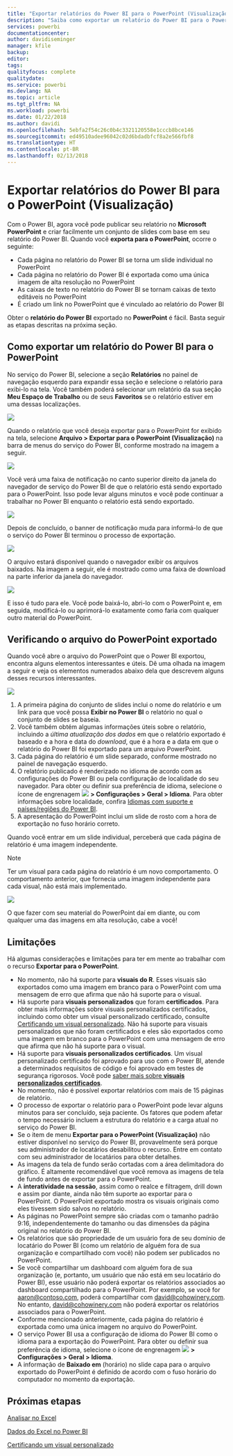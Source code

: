 ```yaml
---
title: "Exportar relatórios do Power BI para o PowerPoint (Visualização)"
description: "Saiba como exportar um relatório do Power BI para o PowerPoint."
services: powerbi
documentationcenter: 
author: davidiseminger
manager: kfile
backup: 
editor: 
tags: 
qualityfocus: complete
qualitydate: 
ms.service: powerbi
ms.devlang: NA
ms.topic: article
ms.tgt_pltfrm: NA
ms.workload: powerbi
ms.date: 01/22/2018
ms.author: davidi
ms.openlocfilehash: 5ebfa2f54c26c0b4c3321120558e1cccb8bce146
ms.sourcegitcommit: ed49510adee96042c02d6bdadbfcf8a2e566fbf8
ms.translationtype: HT
ms.contentlocale: pt-BR
ms.lasthandoff: 02/13/2018
---
```

# <a name="export-reports-from-power-bi-to-powerpoint-preview"></a>Exportar relatórios do Power BI para o PowerPoint (Visualização)
Com o Power BI, agora você pode publicar seu relatório no **Microsoft PowerPoint** e criar facilmente um conjunto de slides com base em seu relatório do Power BI. Quando você **exporta para o PowerPoint**, ocorre o seguinte:

* Cada página no relatório do Power BI se torna um slide individual no PowerPoint
* Cada página no relatório do Power BI é exportada como uma única imagem de alta resolução no PowerPoint
* As caixas de texto no relatório do Power BI se tornam caixas de texto editáveis no PowerPoint
* É criado um link no PowerPoint que é vinculado ao relatório do Power BI

Obter o **relatório do Power BI** exportado no **PowerPoint** é fácil. Basta seguir as etapas descritas na próxima seção.

## <a name="how-to-export-your-power-bi-report-to-powerpoint"></a>Como exportar um relatório do Power BI para o PowerPoint
No serviço do Power BI, selecione a seção **Relatórios** no painel de navegação esquerdo para expandir essa seção e selecione o relatório para exibi-lo na tela. Você também poderá selecionar um relatório da sua seção **Meu Espaço de Trabalho** ou de seus **Favoritos** se o relatório estiver em uma dessas localizações.

![](media/service-publish-to-powerpoint/powerbi_to_powerpoint_0.png)

Quando o relatório que você deseja exportar para o PowerPoint for exibido na tela, selecione **Arquivo > Exportar para o PowerPoint (Visualização)** na barra de menus do serviço do Power BI, conforme mostrado na imagem a seguir.

![](media/service-publish-to-powerpoint/powerbi_to_powerpoint_1.png)

Você verá uma faixa de notificação no canto superior direito da janela do navegador de serviço do Power BI de que o relatório está sendo exportado para o PowerPoint. Isso pode levar alguns minutos e você pode continuar a trabalhar no Power BI enquanto o relatório está sendo exportado.

![](media/service-publish-to-powerpoint/powerbi_to_powerpoint_2.png)

Depois de concluído, o banner de notificação muda para informá-lo de que o serviço do Power BI terminou o processo de exportação.

![](media/service-publish-to-powerpoint/powerbi_to_powerpoint_3.png)

O arquivo estará disponível quando o navegador exibir os arquivos baixados. Na imagem a seguir, ele é mostrado como uma faixa de download na parte inferior da janela do navegador.

![](media/service-publish-to-powerpoint/powerbi_to_powerpoint_4.png)

E isso é tudo para ele. Você pode baixá-lo, abri-lo com o PowerPoint e, em seguida, modificá-lo ou aprimorá-lo exatamente como faria com qualquer outro material do PowerPoint.

## <a name="checking-out-your-exported-powerpoint-file"></a>Verificando o arquivo do PowerPoint exportado
Quando você abre o arquivo do PowerPoint que o Power BI exportou, encontra alguns elementos interessantes e úteis. Dê uma olhada na imagem a seguir e veja os elementos numerados abaixo dela que descrevem alguns desses recursos interessantes.

![](media/service-publish-to-powerpoint/powerbi_to_powerpoint_5.png)

1. A primeira página do conjunto de slides inclui o nome do relatório e um link para que você possa **Exibir no Power BI** o relatório no qual o conjunto de slides se baseia.
2. Você também obtém algumas informações úteis sobre o relatório, incluindo a *última atualização dos dados* em que o relatório exportado é baseado e a hora e data do *download*, que é a hora e a data em que o relatório do Power BI foi exportado para um arquivo PowerPoint.
3. Cada página do relatório é um slide separado, conforme mostrado no painel de navegação esquerdo.
4. O relatório publicado é renderizado no idioma de acordo com as configurações do Power BI ou pela configuração de localidade do seu navegador. Para obter ou definir sua preferência de idioma, selecione o ícone de engrenagem ![](media/service-report-subscribe/power-bi-settings-icon.png) **> Configurações > Geral > Idioma**. Para obter informações sobre localidade, confira [Idiomas com suporte e países/regiões do Power BI](supported-languages-countries-regions.md).
5. A apresentação do PowerPoint inclui um slide de rosto com a hora de exportação no fuso horário correto.

Quando você entrar em um slide individual, perceberá que cada página de relatório é uma imagem independente.

>[!NOTE]
> Ter um visual para cada página do relatório é um novo comportamento. O comportamento anterior, que fornecia uma imagem independente para cada visual, não está mais implementado. 
 

![](media/service-publish-to-powerpoint/powerbi_to_powerpoint_6.png)

O que fazer com seu material do PowerPoint daí em diante, ou com qualquer uma das imagens em alta resolução, cabe a você!

## <a name="limitations"></a>Limitações
Há algumas considerações e limitações para ter em mente ao trabalhar com o recurso **Exportar para o PowerPoint**.

* No momento, não há suporte para **visuais do R**. Esses visuais são exportados como uma imagem em branco para o PowerPoint com uma mensagem de erro que afirma que não há suporte para o visual.
* Há suporte para **visuais personalizados** que foram **certificados**. Para obter mais informações sobre visuais personalizados certificados, incluindo como obter um visual personalizado certificado, consulte [Certificando um visual personalizado](power-bi-custom-visuals-certified.md). Não há suporte para visuais personalizados que não foram certificados e eles são exportados como uma imagem em branco para o PowerPoint com uma mensagem de erro que afirma que não há suporte para o visual.
* Há suporte para **visuais personalizados certificados**. Um visual personalizado certificado foi aprovado para uso com o Power BI, atende a determinados requisitos de código e foi aprovado em testes de segurança rigorosos. Você pode [saber mais sobre **visuais personalizados certificados**](power-bi-custom-visuals-certified.md).
* No momento, não é possível exportar relatórios com mais de 15 páginas de relatório.
* O processo de exportar o relatório para o PowerPoint pode levar alguns minutos para ser concluído, seja paciente. Os fatores que podem afetar o tempo necessário incluem a estrutura do relatório e a carga atual no serviço do Power BI.
* Se o item de menu **Exportar para o PowerPoint (Visualização)** não estiver disponível no serviço do Power BI, provavelmente será porque seu administrador de locatários desabilitou o recurso. Entre em contato com seu administrador de locatários para obter detalhes.
* As imagens da tela de fundo serão cortadas com a área delimitadora do gráfico. É altamente recomendável que você remova as imagens de tela de fundo antes de exportar para o PowerPoint.
* A **interatividade na sessão**, assim como o realce e filtragem, drill down e assim por diante, ainda não têm suporte ao exportar para o PowerPoint. O PowerPoint exportado mostra os visuais originais como eles tivessem sido salvos no relatório.
* As páginas no PowerPoint sempre são criadas com o tamanho padrão 9:16, independentemente do tamanho ou das dimensões da página original no relatório do Power BI.
* Os relatórios que são propriedade de um usuário fora de seu domínio de locatário do Power BI (como um relatório de alguém fora de sua organização e compartilhado com você) não podem ser publicados no PowerPoint.
* Se você compartilhar um dashboard com alguém fora de sua organização (e, portanto, um usuário que não está em seu locatário do Power BI), esse usuário não poderá exportar os relatórios associados ao dashboard compartilhado para o PowerPoint. Por exemplo, se você for aaron@contoso.com, poderá compartilhar com david@cohowinery.com. No entanto, david@cohowinery.com não poderá exportar os relatórios associados para o PowerPoint.
* Conforme mencionado anteriormente, cada página do relatório é exportada como uma única imagem no arquivo do PowerPoint.
* O serviço Power BI usa a configuração de idioma do Power BI como o idioma para a exportação do PowerPoint. Para obter ou definir sua preferência de idioma, selecione o ícone de engrenagem ![](media/service-report-subscribe/power-bi-settings-icon.png) **> Configurações > Geral > Idioma**.
* A informação de **Baixado em** (horário) no slide capa para o arquivo exportado do PowerPoint é definido de acordo com o fuso horário do computador no momento da exportação.

## <a name="next-steps"></a>Próximas etapas
[Analisar no Excel](service-analyze-in-excel.md)

[Dados do Excel no Power BI](service-excel-workbook-files.md)

[Certificando um visual personalizado](power-bi-custom-visuals-certified.md)

